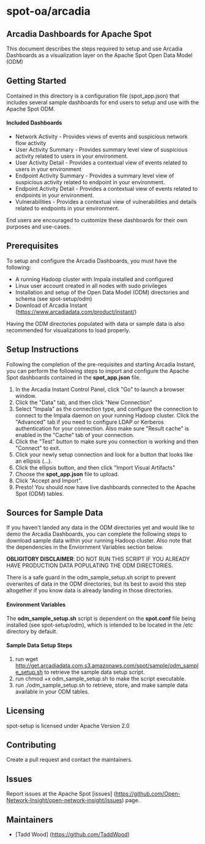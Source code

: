 # spot-oa/arcadia

## Arcadia Dashboards for Apache Spot

This document describes the steps required to setup and use Arcadia Dashboards as a visualization layer on the Apache Spot Open Data Model (ODM)

## Getting Started

Contained in this directory is a configuration file (spot_app.json) that includes several sample dashboards for end users to setup and use with the Apache Spot ODM.

#### Included Dashboards

- Network Activity - Provides views of events and suspicious network flow activity
- User Activity Summary - Provides summary level view of suspicious activity related to users in your environment.
- User Activity Detail - Provides a contextual view of events related to users in your environment
- Endpoint Activity Summary - Provides a summary level view of suspicious activity related to endpoint in your environment.
- Endpoint Activity Detail - Provides a contextual view of events related to endpoints in your environment.
- Vulnerabilities - Provides a contextual view of vulnerabilities and details related to endpoints in your environment.

End users are encouraged to customize these dashboards for their own purposes and use-cases.

## Prerequisites

To setup and configure the Arcadia Dashboards, you must have the following:
- A running Hadoop cluster with Impala installed and configured
- Linux user account created in all nodes with sudo privileges
- Installation and setup of the Open Data Model (ODM) directories and schema (see spot-setup/odm)
- Download of Arcadia Instant (https://www.arcadiadata.com/product/instant/)

Having the ODM directories populated with data or sample data is also recommended for visualizations to load properly.

## Setup Instructions

Following the completion of the pre-requisites and starting Arcadia Instant, you can perform the following steps to import and configure the Apache Spot dashboards contained in the **spot_app.json** file.
1. In the Arcadia Instant Control Panel, click  "Go" to launch a browser window.
2. Click the "Data" tab, and then click "New Connection"
3. Select "Impala" as the connection type, and configure the connection to connect to the Impala daemon on your running Hadoop cluster.
Click the "Advanced" tab if you need to configure LDAP or Kerberos authentication for your connection.
Also make sure "Result cache" is enabled in the "Cache" tab of your connection.
4. Click the "Test" button to make sure you connection is working and then "Connect" to exit.
5. Click your newly setup connection and look for a button that looks like an ellipsis (...).
6. Click the ellipsis button, and then click "Import Visual Artifacts"
7. Choose the **spot_app.json** file to upload.
8. Click "Accept and Import".
9. Presto! You should now have live dashboards connected to the Apache Spot (ODM) tables.

## Sources for Sample Data

If you haven't landed any data in the ODM directories yet and would like to demo the Arcadia Dashboards,
you can complete the following steps to download sample data within your running Hadoop cluster.
Also note that the dependencies in the Enviornment Variables section below.

**OBLIGITORY DISCLAIMER**: DO NOT RUN THIS SCRIPT IF YOU ALREADY HAVE PRODUCTION DATA POPULATING THE ODM DIRECTORIES.

There is a safe guard in the odm_sample_setup.sh script to prevent overwrites of data in the ODM directories,
but its best to avoid this step altogether if you know data is already landing in those directories.

#### Environment Variables

The **odm_sample_setup.sh** script is dependent on the **spot.conf** file being installed (see spot-setup/odm),
which is intended to be located in the /etc directory by default.

#### Sample Data Setup Steps

1. run wget http://get.arcadiadata.com.s3.amazonaws.com/spot/sample/odm_sample_setup.sh to retrieve the sample data setup script.
2. run chmod +x odm_sample_setup.sh to make the script executable.
3. run ./odm_sample_setup.sh to retrieve, store, and make sample data available in your ODM tables.

## Licensing

spot-setup is licensed under Apache Version 2.0

## Contributing

Create a pull request and contact the maintainers.

## Issues

Report issues at the Apache Spot [issues] (https://github.com/Open-Network-Insight/open-network-insight/issues) page.

## Maintainers

- [Tadd Wood] (https://github.com/TaddWood)

